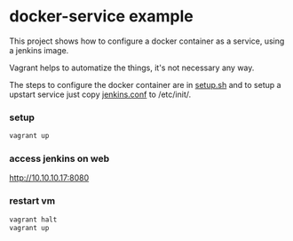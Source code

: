 # docker-service example

This project shows how to configure a docker container as a service, using a jenkins image.

Vagrant helps to automatize the things, it's not necessary any way. 

The steps to configure the docker container are in [setup.sh](setup.sh) and to setup a upstart service just copy [jenkins.conf](jenkins.conf) to /etc/init/.

### setup
```sh
vagrant up
```

### access jenkins on web
http://10.10.10.17:8080

### restart vm
```sh
vagrant halt
vagrant up
```
